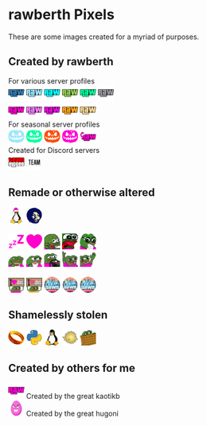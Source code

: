 # rawberth Pixels

These are some images created for a myriad of purposes.

## Created by rawberth
For various server profiles<br>
<img src="rawmojis/emblem/blue.png" width=32 height=32> <img src="rawmojis/emblem/duck.png" width=32 height=32> <img src="rawmojis/emblem/cyan.png" width=32 height=32> <img src="rawmojis/emblem/grass.png" width=32 height=32> <img src="rawmojis/emblem/green.png" width=32 height=32> <img src="rawmojis/emblem/grey.png" width=32 height=32>
<br>
<img src="rawmojis/emblem/pink.png" width=32 height=32> <img src="rawmojis/emblem/_boost.png" width=32 height=32> <img src="rawmojis/emblem/_heist.png" width=32 height=32> <img src="rawmojis/emblem/_nomad.png" width=32 height=32> <img src="rawmojis/emblem/_rdogg.png" width=32 height=32>
<br>
For seasonal server profiles<br>
<img src="rawmojis/halloween/emblem_duck.png" width=32 height=32> <img src="rawmojis/halloween/emblem_green.png" width=32 height=32> <img src="rawmojis/halloween/emblem_orange.png" width=32 height=32> <img src="rawmojis/halloween/emblem_pink.png" width=32 height=32> <img src="rawmojis/christmas/emblem_pink.png" width=32 height=32>
<br>
Created for Discord servers<br>
<img src="created/mcceoteam1.webp" width=32 height=32> <img src="created/mcceoteam2.webp" width=32 height=32>

## Remade or otherwise altered
<img src="remade/linux_xmas.webp" width=32 height=32> <img src="remade/ninasimone.png" width=32 height=32>
<br>
<br>
<img src="remade/sleep.png" width=32 height=32> <img src="remade/heart.png" width=32 height=32> <img src="remade/pepekeybang.gif" width=32 height=32> <img src="remade/pepeomg.png" width=32 height=32> <img src="remade/pepestudy.png" width=32 height=32>
<br>
<img src="remade/pepecoffeehiss.gif" width=32 height=32> <img src="remade/pepecoffeelook.png" width=32 height=32> <img src="remade/pepedrive.gif" width=32 height=32> <img src="remade/pepewaveover.gif" width=32 height=32> <img src="remade/pepewaveside.gif" width=32 height=32>
<br>
<br>
<img src="remade/newdawnpink.gif" width=32 height=32> <img src="remade/newdawnlove.gif" width=32 height=32> <img src="remade/newdawnrock.gif" width=32 height=32> <img src="remade/newdawnspin.gif" width=32 height=32> <img src="remade/newdawnturn.gif" width=32 height=32>

## Shamelessly stolen
<img src="stolen/onering.webp" width=32 height=32> <img src="stolen/python.webp" width=32 height=32> <img src="stolen/linux.webp" width=32 height=32> <img src="stolen/openbsd.webp" width=32 height=32> <img src="stolen/pepehide.webp" width=32 height=32>

## Created by others for me
<img src="gifted/rawnimate.gif" width=32 height=32> Created by the great kaotikb
<br>
<img src="gifted/rawegg.webp" width=32 height=32> Created by the great hugoni
